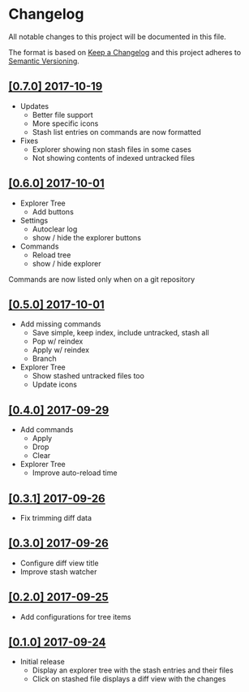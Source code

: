 # Changelog
All notable changes to this project will be documented in this file.

The format is based on [Keep a Changelog](http://keepachangelog.com/en/1.0.0/)
and this project adheres to [Semantic Versioning](http://semver.org/spec/v2.0.0.html).

## [[0.7.0] 2017-10-19](https://github.com/arturock/vscode-gitstash/tree/v0.7.0)
  - Updates
    - Better file support
    - More specific icons
    - Stash list entries on commands are now formatted
  - Fixes
    - Explorer showing non stash files in some cases
    - Not showing contents of indexed untracked files

## [[0.6.0] 2017-10-01](https://github.com/arturock/vscode-gitstash/tree/v0.6.0)
- Explorer Tree
  - Add buttons
- Settings
  - Autoclear log
  - show / hide the explorer buttons
- Commands
  - Reload tree
  - show / hide explorer

Commands are now listed only when on a git repository

## [[0.5.0] 2017-10-01](https://github.com/arturock/vscode-gitstash/tree/v0.5.0)
 - Add missing commands
   - Save simple, keep index, include untracked, stash all
   - Pop w/ reindex
   - Apply w/ reindex
   - Branch
- Explorer Tree
  - Show stashed untracked files too
  - Update icons

## [[0.4.0] 2017-09-29](https://github.com/arturock/vscode-gitstash/tree/v0.4.0)
- Add commands
  - Apply
  - Drop
  - Clear
- Explorer Tree
  - Improve auto-reload time

## [[0.3.1] 2017-09-26](https://github.com/arturock/vscode-gitstash/tree/v0.3.1)
- Fix trimming diff data

## [[0.3.0] 2017-09-26](https://github.com/arturock/vscode-gitstash/tree/v0.3.0)
- Configure diff view title
- Improve stash watcher

## [[0.2.0] 2017-09-25](https://github.com/arturock/vscode-gitstash/tree/v0.2.0)
- Add configurations for tree items

## [[0.1.0] 2017-09-24](https://github.com/arturock/vscode-gitstash/tree/v0.1.0)
- Initial release
  - Display an explorer tree with the stash entries and their files
  - Click on stashed file displays a diff view with the changes
